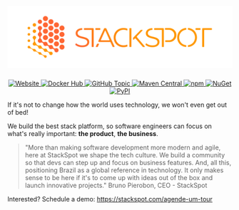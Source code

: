 <h1 align="center">
  <a href="https://stackspot.com" rel="noreferrer" title="StackSpot">
    <img alt="StackSpot" src="profile/stackspot.png">
  </a>
</h1>

<p align="center">
  <a href="https://stackspot.com">
    <img src="https://img.shields.io/website?url=https%3A%2F%2Fstackspot.com" alt="Website">
  </a>
  <a href="https://hub.docker.com/u/stackspot">
    <img src="https://img.shields.io/badge/Docker%20Hub-stackspot-0db7ed" alt="Docker Hub">
  </a>
  <a href="https://github.com/topics/stackspot">
    <img src="https://img.shields.io/badge/GitHub%20Topic-stackspot-333" alt="GitHub Topic">
  </a>
  <a href="https://search.maven.org/search?q=com.stackspot">
    <img src="https://img.shields.io/badge/Maven%20Central-com.stackspot-cc2336" alt="Maven Central">
  </a>
  <a href="https://www.npmjs.com/org/stackspot">
    <img src="https://img.shields.io/badge/npm-stackspot-6cc24a" alt="npm">
  </a>
  <a href="https://www.nuget.org/profiles/stackspot">
    <img src="https://img.shields.io/badge/NuGet-stackspot-004880" alt="NuGet">
  </a>
  <a href="https://pypi.org/user/stackspot">
    <img src="https://img.shields.io/badge/PyPI-stackspot-4b8bbe" alt="PyPI">
  </a>
</p>

If it's not to change how the world uses technology, we won't even get out of
bed!

We build the best stack platform, so software engineers can focus on what's
really important: **the product**, **the business**.

> "More than making software development more modern and agile, here at
StackSpot we shape the tech culture. We build a community so that devs can step
up and focus on business features. And, all this, positioning Brazil as a global
reference in technology. It only makes sense to be here if it's to come up with
ideas out of the box and launch innovative projects." Bruno Pierobon, CEO -
StackSpot

Interested? Schedule a demo: https://stackspot.com/agende-um-tour
